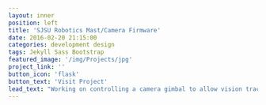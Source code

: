 ```yaml
---
layout: inner
position: left
title: 'SJSU Robotics Mast/Camera Firmware'
date: 2016-02-20 21:15:00
categories: development design
tags: Jekyll Sass Bootstrap
featured_image: '/img/Projects/jpg'
project_link: ''
button_icon: 'flask'
button_text: 'Visit Project'
lead_text: "Working on controlling a camera gimbal to allow vision tracking for a mars rover robot"
---
```

